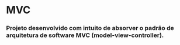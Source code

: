 # MVC
### Projeto desenvolvido com intuito de absorver o padrão de arquitetura de software MVC (model-view-controller).
